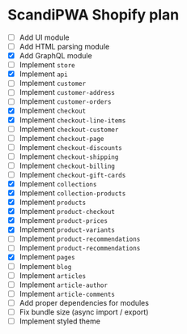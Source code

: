 # ScandiPWA Shopify plan

- [ ] Add UI module
- [ ] Add HTML parsing module
- [x] Add GraphQL module
- [ ] Implement `store`
- [x] Implement `api`
- [ ] Implement `customer`
- [ ] Implement `customer-address`
- [ ] Implement `customer-orders`
- [x] Implement `checkout`
- [x] Implement `checkout-line-items`
- [ ] Implement `checkout-customer`
- [ ] Implement `checkout-page`
- [ ] Implement `checkout-discounts`
- [ ] Implement `checkout-shipping`
- [ ] Implement `checkout-billing`
- [ ] Implement `checkout-gift-cards`
- [x] Implement `collections`
- [x] Implement `collection-products`
- [x] Implement `products`
- [x] Implement `product-checkout`
- [x] Implement `product-prices`
- [x] Implement `product-variants`
- [ ] Implement `product-recommendations`
- [ ] Implement `product-recommendations`
- [x] Implement `pages`
- [ ] Implement `blog`
- [ ] Implement `articles`
- [ ] Implement `article-author`
- [ ] Implement `article-comments`
- [ ] Add proper dependencies for modules
- [ ] Fix bundle size (async import / export)
- [ ] Implement styled theme
